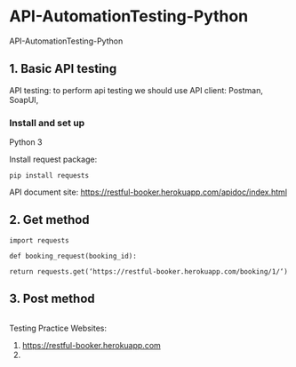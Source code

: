 # API-AutomationTesting-Python
API-AutomationTesting-Python


## 1. Basic API testing

API testing: to perform api testing we should use API client: Postman, SoapUI,  

### Install and set up

Python 3

Install request package:

```pip install requests```


API document site: https://restful-booker.herokuapp.com/apidoc/index.html

## 2. Get method



```
import requests

def booking_request(booking_id):

return requests.get(‘https://restful-booker.herokuapp.com/booking/1/‘)

```


## 3. Post method


```

```


Testing Practice Websites:

1. https://restful-booker.herokuapp.com
2.
